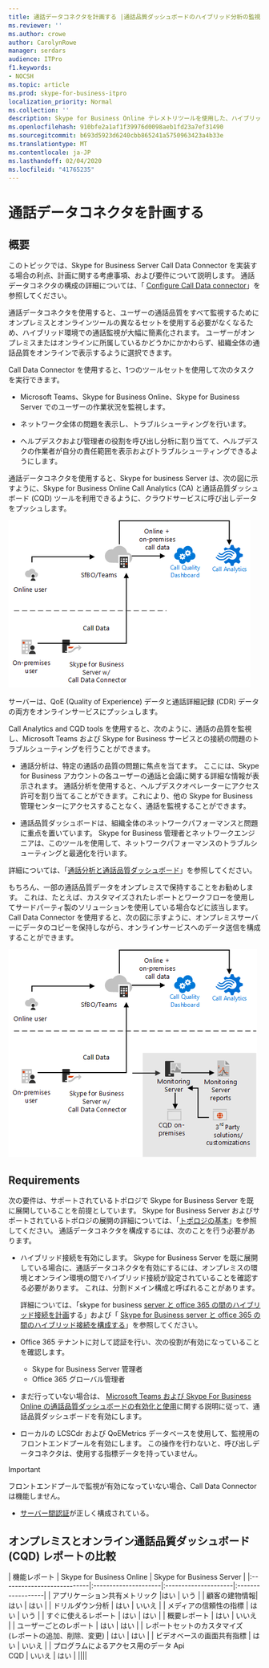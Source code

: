 ```yaml
---
title: 通話データコネクタを計画する |通話品質ダッシュボードのハイブリッド分析の監視
ms.reviewer: ''
ms.author: crowe
author: CarolynRowe
manager: serdars
audience: ITPro
f1.keywords:
- NOCSH
ms.topic: article
ms.prod: skype-for-business-itpro
localization_priority: Normal
ms.collection: ''
description: Skype for Business Online テレメトリツールを使用した、ハイブリッドシナリオでのオンプレミスの実装の監視の概要。
ms.openlocfilehash: 910bfe2a1af1f39976d0098aeb1fd23a7ef31490
ms.sourcegitcommit: b693d5923d6240cbb865241a5750963423a4b33e
ms.translationtype: MT
ms.contentlocale: ja-JP
ms.lasthandoff: 02/04/2020
ms.locfileid: "41765235"
---
```

# <a name="plan-call-data-connector"></a>通話データコネクタを計画する

## <a name="overview"></a>概要

このトピックでは、Skype for Business Server Call Data Connector を実装する場合の利点、計画に関する考慮事項、および要件について説明します。 通話データコネクタの構成の詳細については、「 [Configure Call Data connector](configure-call-data-connector.md)」を参照してください。


通話データコネクタを使用すると、ユーザーの通話品質をすべて監視するためにオンプレミスとオンラインツールの異なるセットを使用する必要がなくなるため、ハイブリッド環境での通話監視が大幅に簡素化されます。 ユーザーがオンプレミスまたはオンラインに所属しているかどうかにかかわらず、組織全体の通話品質をオンラインで表示するように選択できます。

Call Data Connector を使用すると、1つのツールセットを使用して次のタスクを実行できます。

- Microsoft Teams、Skype for Business Online、Skype for Business Server でのユーザーの作業状況を監視します。

- ネットワーク全体の問題を表示し、トラブルシューティングを行います。

- ヘルプデスクおよび管理者の役割を呼び出し分析に割り当てて、ヘルプデスクの作業者が自分の責任範囲を表示およびトラブルシューティングできるようにします。

通話データコネクタを使用すると、Skype for business Server は、次の図に示すように、Skype for Business Online Call Analytics (CA) と通話品質ダッシュボード (CQD) ツールを利用できるように、クラウドサービスに呼び出しデータをプッシュします。

![SfB クラウドボイスメール](../../sfbserver2019/media/call-data-connector-plan-1.png)

サーバーは、QoE (Quality of Experience) データと通話詳細記録 (CDR) データの両方をオンラインサービスにプッシュします。

Call Analytics and CQD tools を使用すると、次のように、通話の品質を監視し、Microsoft Teams および Skype for Business サービスとの接続の問題のトラブルシューティングを行うことができます。

- 通話分析は、特定の通話の品質の問題に焦点を当てます。 ここには、Skype for Business アカウントの各ユーザーの通話と会議に関する詳細な情報が表示されます。  通話分析を使用すると、ヘルプデスクオペレーターにアクセス許可を割り当てることができます。これにより、他の Skype for Business 管理センターにアクセスすることなく、通話を監視することができます。

- 通話品質ダッシュボードは、組織全体のネットワークパフォーマンスと問題に重点を置いています。 Skype for Business 管理者とネットワークエンジニアは、このツールを使用して、ネットワークパフォーマンスのトラブルシューティングと最適化を行います。

詳細については、「[通話分析と通話品質ダッシュボード](https://docs.microsoft.com/SkypeForBusiness/using-call-quality-in-your-organization/difference-between-call-analytics-and-call-quality-dashboard)」を参照してください。

もちろん、一部の通話品質データをオンプレミスで保持することをお勧めします。 これは、たとえば、カスタマイズされたレポートとワークフローを使用してサードパーティ製のソリューションを使用している場合などに該当します。  Call Data Connector を使用すると、次の図に示すように、オンプレミスサーバーにデータのコピーを保持しながら、オンラインサービスへのデータ送信を構成することができます。

![SfB クラウドボイスメール](../../sfbserver2019/media/call-data-connector-plan-2.png)

## <a name="requirements"></a>Requirements

次の要件は、サポートされているトポロジで Skype for Business Server を既に展開していることを前提としています。  Skype for Business Server およびサポートされているトポロジの展開の詳細については、「[トポロジの基本](https://docs.microsoft.com/SkypeForBusiness/plan-your-deployment/topology-basics/topology-basics)」を参照してください。 通話データコネクタを構成するには、次のことを行う必要があります。

- ハイブリッド接続を有効にします。 Skype for Business Server を既に展開している場合に、通話データコネクタを有効にするには、オンプレミスの環境とオンライン環境の間でハイブリッド接続が設定されていることを確認する必要があります。 これは、分割ドメイン構成と呼ばれることがあります。

   詳細については、「skype for business [server と office 365 の間のハイブリッド接続を計画](plan-hybrid-connectivity.md)する」および「 [Skype for Business server と office 365 の間のハイブリッド接続を構成する](configure-hybrid-connectivity.md)」を参照してください。

- Office 365 テナントに対して認証を行い、次の役割が有効になっていることを確認します。

  - Skype for Business Server 管理者
  - Office 365 グローバル管理者

- まだ行っていない場合は、 [Microsoft Teams および Skype For Business Online の通話品質ダッシュボードの有効化と使用](/microsoftteams/turning-on-and-using-call-quality-dashboard)に関する説明に従って、通話品質ダッシュボードを有効にします。

- ローカルの LCSCdr および QoEMetrics データベースを使用して、監視用のフロントエンドプールを有効にします。 この操作を行わないと、呼び出しデータコネクタは、使用する指標データを持っていません。

> [!IMPORTANT]
> フロントエンドプールで監視が有効になっていない場合、Call Data Connector は機能しません。

- [サーバー間認証](https://docs.microsoft.com/skypeforbusiness/manage/authentication/server-to-server-and-partner-applications)が正しく構成されている。 

## <a name="comparison-of-on-premises-and-online-call-quality-dashboard-cqd-reports"></a>オンプレミスとオンライン通話品質ダッシュボード (CQD) レポートの比較

| 機能レポート | Skype for Business Online | Skype for Business Server   |
|:---------------------------|:---------------------|:---------------------|:------------------|
| アプリケーション共有メトリック |はい | いう |
| 顧客の建物情報| はい | はい |
| ドリルダウン分析 | はい | いいえ |
| メディアの信頼性の指標 | はい | いう |
| すぐに使えるレポート | はい | はい |
| 概要レポート | はい | いいえ |
| ユーザーごとのレポート | はい | はい |
| レポートセットのカスタマイズ <br> (レポートの追加、削除、変更) | はい | はい |
| ビデオベースの画面共有指標 | はい | いいえ |
| プログラムによるアクセス用のデータ Api <br> CQD | いいえ | はい |
||||
